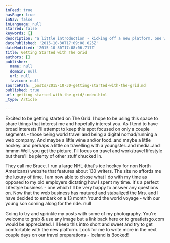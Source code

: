 ```yaml
---
inFeed: true
hasPage: true
inNav: false
inLanguage: null
starred: false
keywords: []
description: "a little introduction - kicking off a new platform, one where I'll share tidbits on travel and building a Lifestyle business."
datePublished: '2015-10-30T17:09:08.025Z'
dateModified: '2015-10-30T17:08:06.717Z'
title: Getting Started with The Grid
authors: []
publisher:
  name: null
  domain: null
  url: null
  favicon: null
sourcePath: _posts/2015-10-30-getting-started-with-the-grid.md
published: true
url: getting-started-with-the-grid/index.html
_type: Article

---
```

Excited to be getting started on The Grid. I hope to be using this space to share things that interest me and hopefully interest you. As I tend to have broad interests I'll attempt to keep this spot focused on only a couple segments - those being world travel and being a digital nomad/running a web company. And maybe a little wine and/or food..and maybe a little hockey..and perhaps a little on travelling with a youngster..and media..and  hmmm Well, you get the picture. I'll focus on travel and work/travel lifestyle but there'll be plenty of other stuff chucked in.

They call me Bruce. I run a large NHL (that's ice hockey for non North Americans) website that features about 130 writers. The site no affords me the luxury of time. I am now able to chose what I do with my time as opposed to my old employers dictating how I spent my time. It's a perfect Lifestyle business - one which I'll be very happy to answer any questions on. Now that the web business has matured and stabalized the Mrs. and I have decided to embark on a 13 month 'round the world voyage - with our young son coming along for the ride.
null

Going to try and sprinkle my posts with some of my photography. You're welcome to grab & use any image but a link back here or to greatletsgo.com would be appreciated. I'll keep this intro short and sweet and try to get comfortable with the new platform. Look for me to write more in the next couple days on our travel preparations - Iceland is Booked!